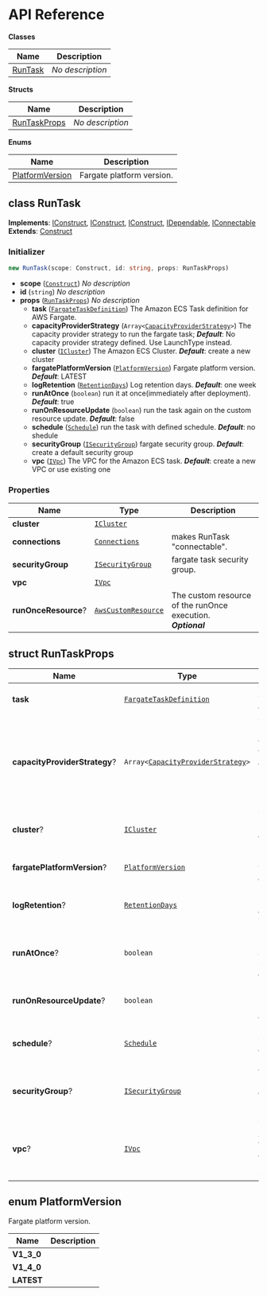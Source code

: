 # API Reference

**Classes**

Name|Description
----|-----------
[RunTask](#cdk-fargate-run-task-runtask)|*No description*


**Structs**

Name|Description
----|-----------
[RunTaskProps](#cdk-fargate-run-task-runtaskprops)|*No description*


**Enums**

Name|Description
----|-----------
[PlatformVersion](#cdk-fargate-run-task-platformversion)|Fargate platform version.



## class RunTask  <a id="cdk-fargate-run-task-runtask"></a>



__Implements__: [IConstruct](#constructs-iconstruct), [IConstruct](#aws-cdk-core-iconstruct), [IConstruct](#constructs-iconstruct), [IDependable](#aws-cdk-core-idependable), [IConnectable](#aws-cdk-aws-ec2-iconnectable)
__Extends__: [Construct](#aws-cdk-core-construct)

### Initializer




```ts
new RunTask(scope: Construct, id: string, props: RunTaskProps)
```

* **scope** (<code>[Construct](#aws-cdk-core-construct)</code>)  *No description*
* **id** (<code>string</code>)  *No description*
* **props** (<code>[RunTaskProps](#cdk-fargate-run-task-runtaskprops)</code>)  *No description*
  * **task** (<code>[FargateTaskDefinition](#aws-cdk-aws-ecs-fargatetaskdefinition)</code>)  The Amazon ECS Task definition for AWS Fargate. 
  * **capacityProviderStrategy** (<code>Array<[CapacityProviderStrategy](#aws-cdk-aws-ecs-capacityproviderstrategy)></code>)  The capacity provider strategy to run the fargate task; __*Default*__: No capacity provider strategy defined. Use LaunchType instead.
  * **cluster** (<code>[ICluster](#aws-cdk-aws-ecs-icluster)</code>)  The Amazon ECS Cluster. __*Default*__: create a new cluster
  * **fargatePlatformVersion** (<code>[PlatformVersion](#cdk-fargate-run-task-platformversion)</code>)  Fargate platform version. __*Default*__: LATEST
  * **logRetention** (<code>[RetentionDays](#aws-cdk-aws-logs-retentiondays)</code>)  Log retention days. __*Default*__: one week
  * **runAtOnce** (<code>boolean</code>)  run it at once(immediately after deployment). __*Default*__: true
  * **runOnResourceUpdate** (<code>boolean</code>)  run the task again on the custom resource update. __*Default*__: false
  * **schedule** (<code>[Schedule](#aws-cdk-aws-events-schedule)</code>)  run the task with defined schedule. __*Default*__: no shedule
  * **securityGroup** (<code>[ISecurityGroup](#aws-cdk-aws-ec2-isecuritygroup)</code>)  fargate security group. __*Default*__: create a default security group
  * **vpc** (<code>[IVpc](#aws-cdk-aws-ec2-ivpc)</code>)  The VPC for the Amazon ECS task. __*Default*__: create a new VPC or use existing one



### Properties


Name | Type | Description 
-----|------|-------------
**cluster** | <code>[ICluster](#aws-cdk-aws-ecs-icluster)</code> | <span></span>
**connections** | <code>[Connections](#aws-cdk-aws-ec2-connections)</code> | makes RunTask "connectable".
**securityGroup** | <code>[ISecurityGroup](#aws-cdk-aws-ec2-isecuritygroup)</code> | fargate task security group.
**vpc** | <code>[IVpc](#aws-cdk-aws-ec2-ivpc)</code> | <span></span>
**runOnceResource**? | <code>[AwsCustomResource](#aws-cdk-custom-resources-awscustomresource)</code> | The custom resource of the runOnce execution.<br/>__*Optional*__



## struct RunTaskProps  <a id="cdk-fargate-run-task-runtaskprops"></a>






Name | Type | Description 
-----|------|-------------
**task** | <code>[FargateTaskDefinition](#aws-cdk-aws-ecs-fargatetaskdefinition)</code> | The Amazon ECS Task definition for AWS Fargate.
**capacityProviderStrategy**? | <code>Array<[CapacityProviderStrategy](#aws-cdk-aws-ecs-capacityproviderstrategy)></code> | The capacity provider strategy to run the fargate task;<br/>__*Default*__: No capacity provider strategy defined. Use LaunchType instead.
**cluster**? | <code>[ICluster](#aws-cdk-aws-ecs-icluster)</code> | The Amazon ECS Cluster.<br/>__*Default*__: create a new cluster
**fargatePlatformVersion**? | <code>[PlatformVersion](#cdk-fargate-run-task-platformversion)</code> | Fargate platform version.<br/>__*Default*__: LATEST
**logRetention**? | <code>[RetentionDays](#aws-cdk-aws-logs-retentiondays)</code> | Log retention days.<br/>__*Default*__: one week
**runAtOnce**? | <code>boolean</code> | run it at once(immediately after deployment).<br/>__*Default*__: true
**runOnResourceUpdate**? | <code>boolean</code> | run the task again on the custom resource update.<br/>__*Default*__: false
**schedule**? | <code>[Schedule](#aws-cdk-aws-events-schedule)</code> | run the task with defined schedule.<br/>__*Default*__: no shedule
**securityGroup**? | <code>[ISecurityGroup](#aws-cdk-aws-ec2-isecuritygroup)</code> | fargate security group.<br/>__*Default*__: create a default security group
**vpc**? | <code>[IVpc](#aws-cdk-aws-ec2-ivpc)</code> | The VPC for the Amazon ECS task.<br/>__*Default*__: create a new VPC or use existing one



## enum PlatformVersion  <a id="cdk-fargate-run-task-platformversion"></a>

Fargate platform version.

Name | Description
-----|-----
**V1_3_0** |
**V1_4_0** |
**LATEST** |


